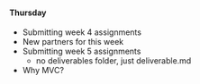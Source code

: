 #### Thursday
- Submitting week 4 assignments
- New partners for this week
- Submitting week 5 assignments
  - no deliverables folder, just deliverable.md
- Why MVC?

